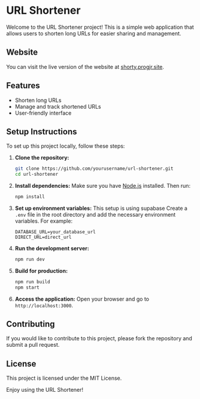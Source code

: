 # URL Shortener

Welcome to the URL Shortener project! This is a simple web application that allows users to shorten long URLs for easier sharing and management.

## Website

You can visit the live version of the website at [shorty.progjr.site](https://shorty.progjr.site).

## Features

- Shorten long URLs
- Manage and track shortened URLs
- User-friendly interface

## Setup Instructions

To set up this project locally, follow these steps:

1. **Clone the repository:**
    ```bash
    git clone https://github.com/yourusername/url-shortener.git
    cd url-shortener
    ```

2. **Install dependencies:**
    Make sure you have [Node.js](https://nodejs.org/) installed. Then run:
    ```bash
    npm install
    ```

3. **Set up environment variables:**
    This setup is using supabase
    Create a `.env` file in the root directory and add the necessary environment variables. For example:
    ```env
    DATABASE_URL=your_database_url
    DIRECT_URL=direct_url
    ```

4. **Run the development server:**
    ```bash
    npm run dev
    ```

5. **Build for production:**
    ```bash
    npm run build
    npm start
    ```

6. **Access the application:**
    Open your browser and go to `http://localhost:3000`.

## Contributing

If you would like to contribute to this project, please fork the repository and submit a pull request.

## License

This project is licensed under the MIT License.

Enjoy using the URL Shortener!